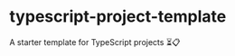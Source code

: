 # typescript-project-template
A starter template for TypeScript projects  :hourglass_flowing_sand::clipboard:
